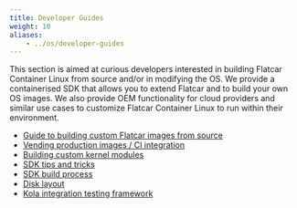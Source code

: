 ```yaml
---
title: Developer Guides
weight: 10
aliases:
    - ../os/developer-guides
---
```


This section is aimed at curious developers interested in building Flatcar Container Linux from source and/or in modifying the OS.
We provide a containerised SDK that allows you to extend Flatcar and to build your own OS images.
We also provide OEM functionality for cloud providers and similar use cases to customize Flatcar Container Linux to run within their environment.

* [Guide to building custom Flatcar images from source][mod-cl]
* [Vending production images / CI integration][production-images]
* [Building custom kernel modules][kernel-modules]
* [SDK tips and tricks][sdk-tips]
* [SDK build process][sdk-bootstrapping]
* [Disk layout][disk-layout]
* [Kola integration testing framework][mantle-utils]

[sdk-tips]: sdk-tips-and-tricks
[disk-layout]: sdk-disk-partitions
[production-images]: sdk-building-production-images
[mod-cl]: sdk-modifying-flatcar
[kernel-modules]: kernel-modules
[sdk-bootstrapping]: sdk-bootstrapping
[mantle-utils]: https://github.com/flatcar-linux/mantle/blob/flatcar-master/README.md#kola
